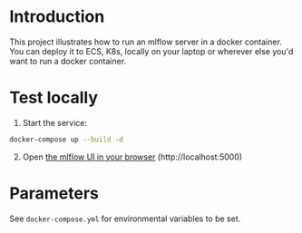 # Introduction
This project illustrates how to run an mlflow server in a docker container.
You can deploy it to ECS, K8s, locally on your laptop or wherever else you'd want to run a docker container.

# Test locally
1. Start the service:
```bash
docker-compose up --build -d
```
2. Open [the mlflow UI in your browser](localhost:5000) (http://localhost:5000)

# Parameters
See `docker-compose.yml` for environmental variables to be set.